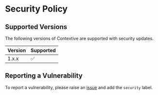 # Security Policy

## Supported Versions

The following versions of Contextive are supported with security updates.

| Version | Supported          |
| ------- | ------------------ |
| 1.x.x   | :white_check_mark: |

## Reporting a Vulnerability

To report a vulnerability, please raise an [issue](https://github.com/dev-cycles/contextive/issues/new) and add the `security` label.